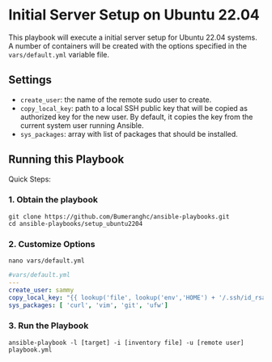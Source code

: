 # Initial Server Setup on Ubuntu 22.04

This playbook will execute a initial server setup for Ubuntu 22.04 systems.
A number of containers will be created with the options specified in the `vars/default.yml` variable file.

## Settings

- `create_user`: the name of the remote sudo user to create.
- `copy_local_key`: path to a local SSH public key that will be copied as authorized key for the new user. By default, it copies the key from the current system user running Ansible.
- `sys_packages`: array with list of packages that should be installed.


## Running this Playbook

Quick Steps:

### 1. Obtain the playbook
```shell
git clone https://github.com/Bumeranghc/ansible-playbooks.git
cd ansible-playbooks/setup_ubuntu2204
```

### 2. Customize Options

```shell
nano vars/default.yml
```

```yml
#vars/default.yml
---
create_user: sammy
copy_local_key: "{{ lookup('file', lookup('env','HOME') + '/.ssh/id_rsa.pub') }}"
sys_packages: [ 'curl', 'vim', 'git', 'ufw']
```

### 3. Run the Playbook

```command
ansible-playbook -l [target] -i [inventory file] -u [remote user] playbook.yml
```
